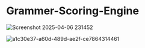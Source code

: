 # Grammer-Scoring-Engine

![Screenshot 2025-04-06 231452](https://github.com/user-attachments/assets/c4ddd878-4dd5-408b-a365-b667b8ad7113)


![a1c30e37-a60d-489d-ae2f-ce7864314461](https://github.com/user-attachments/assets/33861ee2-8941-4de8-bf1f-9db07010b852)
